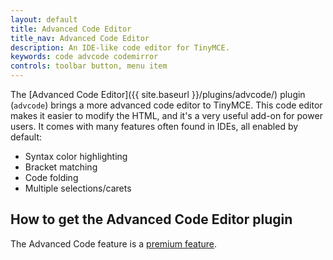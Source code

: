 ```yaml
---
layout: default
title: Advanced Code Editor
title_nav: Advanced Code Editor
description: An IDE-like code editor for TinyMCE.
keywords: code advcode codemirror
controls: toolbar button, menu item
---
```


The [Advanced Code Editor]({{ site.baseurl }}/plugins/advcode/) plugin (`advcode`) brings a more advanced code editor to TinyMCE. This code editor makes it easier to modify the HTML, and it's a very useful add-on for power users. It comes with many features often found in IDEs, all enabled by default:

* Syntax color highlighting
* Bracket matching
* Code folding
* Multiple selections/carets

## How to get the Advanced Code Editor plugin

The Advanced Code feature is a [premium feature]({{site.pricingpage}}).
